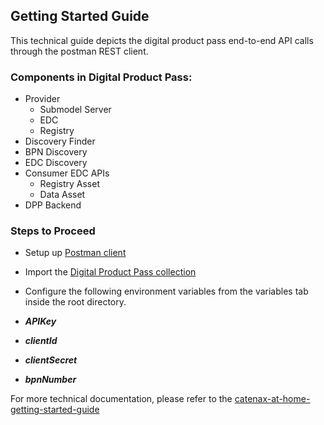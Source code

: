 <!-- 
  Tractus-X - Digital Product Passport Application 
 
  Copyright (c) 2022, 2024 BMW AG, Henkel AG & Co. KGaA
  Copyright (c) 2022, 2024 Contributors to the Eclipse Foundation

  See the NOTICE file(s) distributed with this work for additional
  information regarding copyright ownership.
 
  This program and the accompanying materials are made available under the
  terms of the Apache License, Version 2.0 which is available at
  https://www.apache.org/licenses/LICENSE-2.0.
 
  Unless required by applicable law or agreed to in writing, software
  distributed under the License is distributed on an "AS IS" BASIS
  WITHOUT WARRANTIES OR CONDITIONS OF ANY KIND,
  either express or implied. See the
  License for the specific language govern in permissions and limitations
  under the License.
 
  SPDX-License-Identifier: Apache-2.0
-->

## Getting Started Guide

This technical guide depicts the digital product pass end-to-end API calls through the postman REST client.

### Components in Digital Product Pass:
- Provider
  - Submodel Server
  - EDC
  - Registry
- Discovery Finder
- BPN Discovery
- EDC Discovery
- Consumer EDC APIs
    - Registry Asset
    - Data Asset
- DPP Backend


### Steps to  Proceed
- Setup up [Postman client](https://www.postman.com/downloads)

- Import the [Digital Product Pass collection](./Digital-Product-Pass-collection.json)

- Configure the following environment variables from the variables tab inside the root directory.

- ***APIKey***
- ***clientId***
- ***clientSecret***
- ***bpnNumber***

For more technical documentation, please refer to the [catenax-at-home-getting-started-guide](https://catenax-ng.github.io/docs/guides/catenax-at-home)
